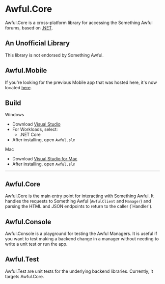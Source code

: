 # Awful.Core

Awful.Core is a cross-platform library for accessing the Something Awful forums, based on [.NET](https://dotnet.microsoft.com).

## An Unofficial Library

This library is not endorsed by Something Awful.

## Awful.Mobile

If you're looking for the previous Mobile app that was hosted here, it's now located [here](https://github.com/drasticactions/Awful.Mobile).

## Build

Windows

- Download [Visual Studio](https://visualstudio.microsoft.com)
- For Workloads, select:
  - .NET Core
- After installing, open `Awful.sln`

Mac

- Download [Visual Studio for Mac](https://visualstudio.microsoft.com/vs/mac/)
- After installing, open `Awful.sln`

---

## Awful.Core

Awful.Core is the main entry point for interacting with Something Awful. It handles the requests to Something Awful (`AwfulClient` and `Manager`) and parsing the HTML and JSON endpoints to return to the caller (`Handler').

## Awful.Console

Awful.Console is a playground for testing the Awful Managers. It is useful if you want to test making a backend change in a manager without needing to write a unit test or run the app.

## Awful.Test

Awful.Test are unit tests for the underlying backend libraries. Currently, it targets Awful.Core.
